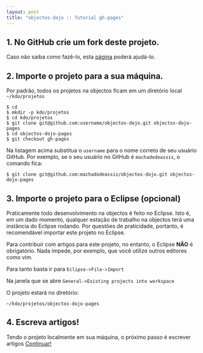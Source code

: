 ```yaml
---
layout: post
title: "objectos-dojo :: Tutorial gh-pages"
---
```


## 1. No GitHub crie um fork deste projeto.

Caso não saiba como fazê-lo, esta [página](http://help.github.com/fork-a-repo/) poderá ajudá-lo.

## 2. Importe o projeto para a sua máquina.

Por padrão, todos os projetos na objectos ficam em um diretório local `~/kdo/projetos`

    $ cd
    $ mkdir -p kdo/projetos
    $ cd kdo/projetos
    $ git clone git@github.com:username/objectos-dojo.git objectos-dojo-pages
    $ cd objectos-dojo-pages
    $ git checkout gh-pages
    
Na listagem acima substitua o `username` para o nome correto de seu usuário GitHub. Por exemplo,
se o seu usuário no GitHub é `machadodeassis`, o comando fica:

	$ git clone git@github.com:machadodeassis/objectos-dojo.git objectos-dojo-pages
    
## 3. Importe o projeto para o Eclipse (opcional)
    
Praticamente todo desenvolvimento na objectos é feito no Eclipse. Isto é, em um dado
momento, qualquer estação de trabalho na objectos terá uma instância do Eclipse rodando.
Por questões de praticidade, portanto, é recomendável importar este projeto no Eclipse. 

Para contribuir com artigos para este projeto, no entanto, o Eclipse __NÃO__ é obrigatório. 
Nada impede, por exemplo, que você utilize outros editores como vim.

Para tanto basta ir para `Eclipse->File->Import`

Na janela que se abre `General->Existing projects into workspace`

O projeto estará no diretório:

`~/kdo/projetos/objectos-dojo-pages`

## 4. Escreva artigos!

Tendo o projeto localmente em sua máquina, o próximo passo é escrever artigos <a href="{{ site.url }}/contribua/01-artigos.html" class="btn btn-success">Continuar!</a>